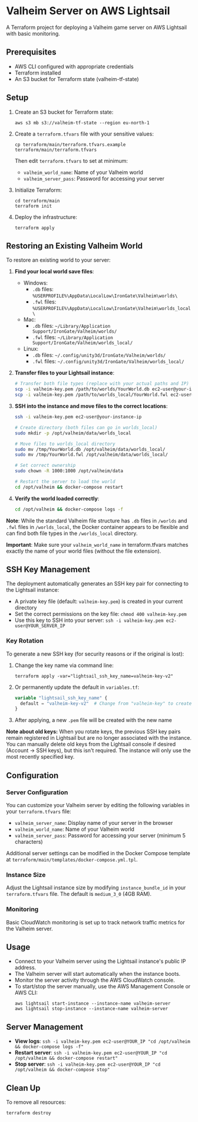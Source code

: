 # Valheim Server on AWS Lightsail

A Terraform project for deploying a Valheim game server on AWS Lightsail with basic monitoring.

## Prerequisites

- AWS CLI configured with appropriate credentials
- Terraform installed
- An S3 bucket for Terraform state (valheim-tf-state)

## Setup

1. Create an S3 bucket for Terraform state:

   ```
   aws s3 mb s3://valheim-tf-state --region eu-north-1
   ```

2. Create a `terraform.tfvars` file with your sensitive values:

   ```
   cp terraform/main/terraform.tfvars.example terraform/main/terraform.tfvars
   ```

   Then edit `terraform.tfvars` to set at minimum:

   - `valheim_world_name`: Name of your Valheim world
   - `valheim_server_pass`: Password for accessing your server

3. Initialize Terraform:

   ```
   cd terraform/main
   terraform init
   ```

4. Deploy the infrastructure:
   ```
   terraform apply
   ```

## Restoring an Existing Valheim World

To restore an existing world to your server:

1. **Find your local world save files**:

   - Windows:
     - `.db` files: `%USERPROFILE%\AppData\LocalLow\IronGate\Valheim\worlds\`
     - `.fwl` files: `%USERPROFILE%\AppData\LocalLow\IronGate\Valheim\worlds_local\`
   - Mac:
     - `.db` files: `~/Library/Application Support/IronGate/Valheim/worlds/`
     - `.fwl` files: `~/Library/Application Support/IronGate/Valheim/worlds_local/`
   - Linux:
     - `.db` files: `~/.config/unity3d/IronGate/Valheim/worlds/`
     - `.fwl` files: `~/.config/unity3d/IronGate/Valheim/worlds_local/`

2. **Transfer files to your Lightsail instance**:

   ```bash
   # Transfer both file types (replace with your actual paths and IP)
   scp -i valheim-key.pem /path/to/worlds/YourWorld.db ec2-user@your-instance-ip:/tmp/
   scp -i valheim-key.pem /path/to/worlds_local/YourWorld.fwl ec2-user@your-instance-ip:/tmp/
   ```

3. **SSH into the instance and move files to the correct locations**:

   ```bash
   ssh -i valheim-key.pem ec2-user@your-instance-ip

   # Create directory (both files can go in worlds_local)
   sudo mkdir -p /opt/valheim/data/worlds_local

   # Move files to worlds_local directory
   sudo mv /tmp/YourWorld.db /opt/valheim/data/worlds_local/
   sudo mv /tmp/YourWorld.fwl /opt/valheim/data/worlds_local/

   # Set correct ownership
   sudo chown -R 1000:1000 /opt/valheim/data

   # Restart the server to load the world
   cd /opt/valheim && docker-compose restart
   ```

4. **Verify the world loaded correctly**:
   ```bash
   cd /opt/valheim && docker-compose logs -f
   ```

**Note**: While the standard Valheim file structure has `.db` files in `/worlds` and `.fwl` files in `/worlds_local`, the Docker container appears to be flexible and can find both file types in the `/worlds_local` directory.

**Important**: Make sure your `valheim_world_name` in terraform.tfvars matches exactly the name of your world files (without the file extension).

## SSH Key Management

The deployment automatically generates an SSH key pair for connecting to the Lightsail instance:

- A private key file (default: `valheim-key.pem`) is created in your current directory
- Set the correct permissions on the key file: `chmod 400 valheim-key.pem`
- Use this key to SSH into your server: `ssh -i valheim-key.pem ec2-user@YOUR_SERVER_IP`

### Key Rotation

To generate a new SSH key (for security reasons or if the original is lost):

1. Change the key name via command line:

   ```
   terraform apply -var="lightsail_ssh_key_name=valheim-key-v2"
   ```

2. Or permanently update the default in `variables.tf`:

   ```terraform
   variable "lightsail_ssh_key_name" {
     default = "valheim-key-v2"  # Change from "valheim-key" to create a new key
   }
   ```

3. After applying, a new `.pem` file will be created with the new name

**Note about old keys:** When you rotate keys, the previous SSH key pairs remain registered in Lightsail but are no longer associated with the instance. You can manually delete old keys from the Lightsail console if desired (Account → SSH keys), but this isn't required. The instance will only use the most recently specified key.

## Configuration

### Server Configuration

You can customize your Valheim server by editing the following variables in your `terraform.tfvars` file:

- `valheim_server_name`: Display name of your server in the browser
- `valheim_world_name`: Name of your Valheim world
- `valheim_server_pass`: Password for accessing your server (minimum 5 characters)

Additional server settings can be modified in the Docker Compose template at `terraform/main/templates/docker-compose.yml.tpl`.

### Instance Size

Adjust the Lightsail instance size by modifying `instance_bundle_id` in your `terraform.tfvars` file. The default is `medium_3_0` (4GB RAM).

### Monitoring

Basic CloudWatch monitoring is set up to track network traffic metrics for the Valheim server.

## Usage

- Connect to your Valheim server using the Lightsail instance's public IP address.
- The Valheim server will start automatically when the instance boots.
- Monitor the server activity through the AWS CloudWatch console.
- To start/stop the server manually, use the AWS Management Console or AWS CLI:
  ```
  aws lightsail start-instance --instance-name valheim-server
  aws lightsail stop-instance --instance-name valheim-server
  ```

## Server Management

- **View logs**: `ssh -i valheim-key.pem ec2-user@YOUR_IP "cd /opt/valheim && docker-compose logs -f"`
- **Restart server**: `ssh -i valheim-key.pem ec2-user@YOUR_IP "cd /opt/valheim && docker-compose restart"`
- **Stop server**: `ssh -i valheim-key.pem ec2-user@YOUR_IP "cd /opt/valheim && docker-compose stop"`

## Clean Up

To remove all resources:

```
terraform destroy
```
